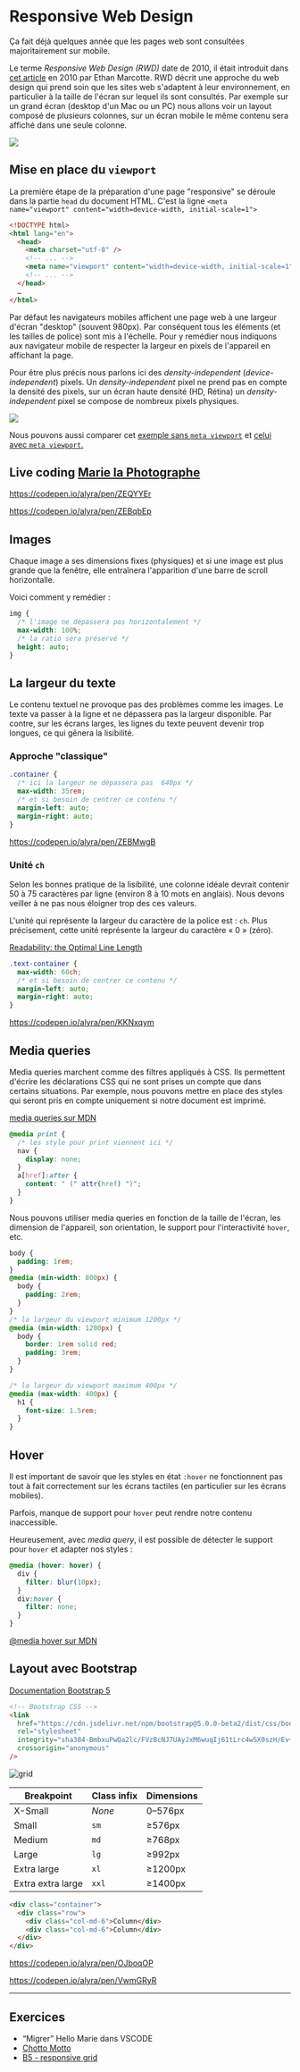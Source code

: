 # Responsive Web Design

Ça fait déjà quelques année que les pages web sont consultées majoritairement sur mobile.

Le terme _Responsive Web Design (RWD)_ date de 2010, il était introduit dans [cet article](https://alistapart.com/article/responsive-web-design/) en 2010 par Ethan Marcotte. RWD décrit une approche du web design qui prend soin que les sites web s'adaptent à leur environnement, en particulier à la taille de l'écran sur lequel ils sont consultés. Par exemple sur un grand écran (desktop d'un Mac ou un PC) nous allons voir un layout composé de plusieurs colonnes, sur un écran mobile le même contenu sera affiché dans une seule colonne.

![](https://wptemplates.pehaa.com/assets/alyra/diseno-web-responsive-design.jpg)

## Mise en place du `viewport`

La première étape de la préparation d'une page "responsive" se déroule dans la partie `head` du document HTML. C'est la ligne `<meta name="viewport" content="width=device-width, initial-scale=1">`

```html
<!DOCTYPE html>
<html lang="en">
  <head>
    <meta charset="utf-8" />
    <!-- ... -->
    <meta name="viewport" content="width=device-width, initial-scale=1" />
    <!-- ... -->
  </head>
  …
</html>
```

Par défaut les navigateurs mobiles affichent une page web à une largeur d'écran "desktop" (souvent 980px). Par conséquent tous les éléments (et les tailles de police) sont mis à l'échelle. Pour y remédier nous indiquons aux navigateur mobile de respecter la largeur en pixels de l'appareil en affichant la page.

Pour être plus précis nous parlons ici des _density-independent_ (_device-independent_) pixels. Un _density-independent_ pixel ne prend pas en compte la densité des pixels, sur un écran haute densité (HD, Rétina) un _density-independent_ pixel se compose de nombreux pixels physiques.

![](https://wptemplates.pehaa.com/assets/alyra/viewport.jpg)

Nous pouvons aussi comparer cet [exemple sans `meta viewport`](https://without-vp-meta.glitch.me/) et [celui avec `meta viewport`.](https://with-vp-meta.glitch.me/)

## Live coding [Marie la Photographe](https://cdpn.io/alyra/debug/88d72ae8d0d2618620106b56c2bfbc52)

https://codepen.io/alyra/pen/ZEQYYEr

https://codepen.io/alyra/pen/ZEBqbEp

## Images

Chaque image a ses dimensions fixes (physiques) et si une image est plus grande que la fenêtre, elle entraînera l'apparition d'une barre de scroll horizontalle.

Voici comment y remédier :

```css
img {
  /* l'image ne dépassera pas horizontalement */
  max-width: 100%;
  /* la ratio sera préservé */
  height: auto;
}
```

## La largeur du texte

Le contenu textuel ne provoque pas des problèmes comme les images. Le texte va passer à la ligne et ne dépassera pas la largeur disponible. Par contre, sur les écrans larges, les lignes du texte peuvent devenir trop longues, ce qui gênera la lisibilité.

### Approche "classique"

```css
.container {
  /* ici la largeur ne dépassera pas  640px */
  max-width: 35rem;
  /* et si besoin de centrer ce contenu */
  margin-left: auto;
  margin-right: auto;
}
```

https://codepen.io/alyra/pen/ZEBMwgB

### Unité `ch`

Selon les bonnes pratique de la lisibilité, une colonne idéale devrait contenir 50 à 75 caractères par ligne (environ 8 à 10 mots en anglais). Nous devons veiller à ne pas nous éloigner trop des ces valeurs.

L'unité qui représente la largeur du caractère de la police est : `ch`. Plus précisement, cette unité représente la largeur du caractère « 0 » (zéro).

[Readability: the Optimal Line Length](https://baymard.com/blog/line-length-readability)

```css
.text-container {
  max-width: 60ch;
  /* et si besoin de centrer ce contenu */
  margin-left: auto;
  margin-right: auto;
}
```

https://codepen.io/alyra/pen/KKNxqym

## Media queries

Media queries marchent comme des filtres appliqués à CSS. Ils permettent d'écrire les déclarations CSS qui ne sont prises un compte que dans certains situations. Par exemple, nous pouvons mettre en place des styles qui seront pris en compte uniquement si notre document est imprimé.

[media queries sur MDN](https://developer.mozilla.org/en-US/docs/Web/CSS/Media_Queries/Using_media_queries)

```css
@media print {
  /* les style pour print viennent ici */
  nav {
    display: none;
  }
  a[href]:after {
    content: " (" attr(href) ")";
  }
}
```

Nous pouvons utiliser media queries en fonction de la taille de l'écran, les dimension de l'appareil, son orientation, le support pour l'interactivité `hover`, etc.

```css
body {
  padding: 1rem;
}
@media (min-width: 800px) {
  body {
    padding: 2rem;
  }
}
/* la largeur du viewport minimum 1200px */
@media (min-width: 1200px) {
  body {
    border: 1rem solid red;
    padding: 3rem;
  }
}
```

```css
/* la largeur du viewport maximum 400px */
@media (max-width: 400px) {
  h1 {
    font-size: 1.5rem;
  }
}
```

## Hover

Il est important de savoir que les styles en état `:hover` ne fonctionnent pas tout à fait correctement sur les écrans tactiles (en particulier sur les écrans mobiles).

Parfois, manque de support pour `hover` peut rendre notre contenu inaccessible.

Heureusement, avec _media query_, il est possible de détecter le support pour `hover` et adapter nos styles :

```css
@media (hover: hover) {
  div {
    filter: blur(10px);
  }
  div:hover {
    filter: none;
  }
}
```

[@media hover sur MDN](https://developer.mozilla.org/en-US/docs/Web/CSS/@media/hover)

## Layout avec Bootstrap

[Documentation Bootstrap 5](https://getbootstrap.com/)

```html
<!-- Bootstrap CSS -->
<link
  href="https://cdn.jsdelivr.net/npm/bootstrap@5.0.0-beta2/dist/css/bootstrap.min.css"
  rel="stylesheet"
  integrity="sha384-BmbxuPwQa2lc/FVzBcNJ7UAyJxM6wuqIj61tLrc4wSX0szH/Ev+nYRRuWlolflfl"
  crossorigin="anonymous"
/>
```

![grid](https://assets.codepen.io/4515922/BlogArticle-BootstrapGrid.png)

<table class="table" style="width: 100%">
  <thead>
    <tr>
      <th>Breakpoint</th>
      <th>Class infix</th>
      <th>Dimensions</th>
    </tr>
  </thead>
  <tbody>
    <tr>
      <td>X-Small</td>
      <td><em>None</em></td>
      <td>0–576px</td>
    </tr>
    <tr>
      <td>Small</td>
      <td><code>sm</code></td>
      <td>≥576px</td>
    </tr>
    <tr>
      <td>Medium</td>
      <td><code>md</code></td>
      <td>≥768px</td>
    </tr>
    <tr>
      <td>Large</td>
      <td><code>lg</code></td>
      <td>≥992px</td>
    </tr>
    <tr>
      <td>Extra large</td>
      <td><code>xl</code></td>
      <td>≥1200px</td>
    </tr>
    <tr>
      <td>Extra extra large</td>
      <td><code>xxl</code></td>
      <td>≥1400px</td>
    </tr>
  </tbody>
</table>

```html
<div class="container">
  <div class="row">
    <div class="col-md-6">Column</div>
    <div class="col-md-6">Column</div>
  </div>
</div>
```

https://codepen.io/alyra/pen/OJboqOP

https://codepen.io/alyra/pen/VwmGRyR

---

## Exercices

- “Migrer” Hello Marie dans VSCODE
- [Chotto Motto](https://github.com/pehaa/hardfork-ex-chotto-motto)
- [B5 - responsive grid](https://codepen.io/alyra/pen/ExPZwWK)
